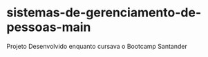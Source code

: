 # sistemas-de-gerenciamento-de-pessoas-main

Projeto Desenvolvido enquanto cursava o Bootcamp Santander
